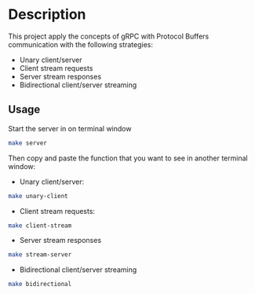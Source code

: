 # Description

This project apply the concepts of gRPC with Protocol Buffers communication with the following strategies:

  - Unary client/server
  - Client stream requests
  - Server stream responses
  - Bidirectional client/server streaming

## Usage

  Start the server in on terminal window

  ```sh
  make server
  ```

  Then copy and paste the function that you want to see in another terminal window:

  - Unary client/server:

  ```sh
  make unary-client
  ```
  - Client stream requests:

  ```sh
  make client-stream
  ```
  - Server stream responses

  ```sh
  make stream-server
  ```

  - Bidirectional client/server streaming

  ```sh
  make bidirectional
  ```
